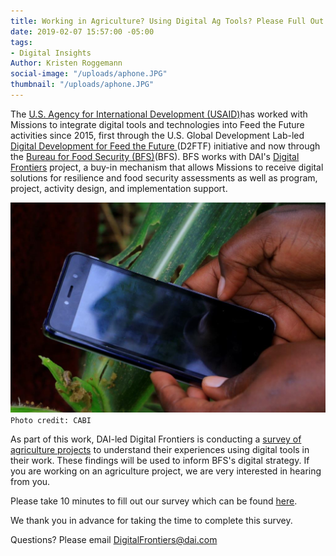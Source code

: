 ```yaml
---
title: Working in Agriculture? Using Digital Ag Tools? Please Full Out This Survey!
date: 2019-02-07 15:57:00 -05:00
tags:
- Digital Insights
Author: Kristen Roggemann
social-image: "/uploads/aphone.JPG"
thumbnail: "/uploads/aphone.JPG"
---
```


The [U.S. Agency for International Development (USAID)](https://www.usaid.gov/)has worked with Missions to integrate digital tools and technologies into Feed the Future activities since 2015, first through the U.S. Global Development Lab-led [Digital Development for Feed the Future ](https://www.usaid.gov/digitalag)(D2FTF) initiative and now through the [Bureau for Food Security (BFS)](https://www.usaid.gov/who-we-are/organization/bureaus/bureau-food-security)(BFS). BFS works with DAI's [Digital Frontiers](https://www.dai.com/our-work/projects/worldwide-digital-frontiers-df) project, a buy-in mechanism that allows Missions to receive digital solutions for resilience and food security assessments as well as program, project, activity design, and implementation support.

![a phone](/uploads/aphone.JPG)`Photo credit: CABI`


As part of this work, DAI-led Digital Frontiers is conducting a [survey of agriculture projects](https://www.surveymonkey.com/r/QSMW65V) to understand their experiences using digital tools in their work. These findings will be used to inform BFS's digital strategy. If you are working on an agriculture project, we are very interested in hearing from you.

Please take 10 minutes to fill out our survey which can be found [here](https://www.surveymonkey.com/r/QSMW65V).

We thank you in advance for taking the time to complete this survey.

Questions? Please email DigitalFrontiers@dai.com